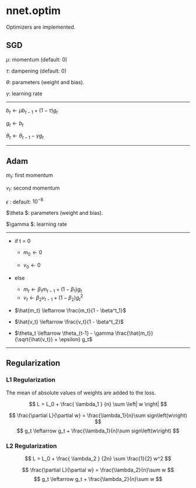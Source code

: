 # nnet.optim

Optimizers are implemented.

## SGD
$\mu$: momentum (default: 0)

$\tau$: dampening (default: 0)

$\theta$: parameters (weight and bias).

$\gamma$: learning rate


---

$b_t \leftarrow \mu b_{t-1} + (1 - \tau) g_t$

$g_t \leftarrow b_t$

$\theta_t \leftarrow  \theta_{t-1} - \gamma g_t$


---

## Adam

$m_t$: first momentum

$v_t$: second momentum

$\epsilon$ : default: $10^{-8}$

$\theta $: parameters (weight and bias).

$\gamma $: learning rate

---

- if t = 0

  - $m_0 \leftarrow 0$

  - $v_0 \leftarrow 0$

- else

  - $m_t \leftarrow \beta_1 m_{t-1} + (1-\beta_1)g_t$
  - $v_t \leftarrow \beta_2 v_{t-1} + (1-\beta_2)g^2_t$

- $\hat{m_t} \leftarrow \frac{m_t}{1 - \beta^t_1}$
- $\hat{v_t} \leftarrow \frac{v_t}{1 - \beta^t_2}$
- $\theta_t \leftarrow \theta_{t-1} - \gamma \frac{\hat{m_t}}{\sqrt{\hat{v_t}} + \epsilon} g_t$

---

## Regularization
### L1 Regularization
The mean of absolute values of weights are added to the loss.

$$ L = L_0 + \frac{ \lambda_1 } {n} \sum \left| w \right| $$

$$ \frac{\partial L}{\partial w} = \frac{\lambda_1}{n}\sum sign\left(w\right) $$
$$ g_t \leftarrow g_t + \frac{\lambda_1}{n}\sum sign\left(w\right) $$

### L2 Regularization
$$ L = L_0 + \frac{ \lambda_2 } {2n} \sum \frac{1}{2} w^2 $$

$$ \frac{\partial L}{\partial w} = \frac{\lambda_2}{n}\sum w $$
$$ g_t \leftarrow g_t + \frac{\lambda_2}{n}\sum w $$